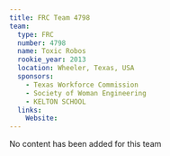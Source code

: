 ```yaml
---
title: FRC Team 4798
team:
  type: FRC
  number: 4798
  name: Toxic Robos
  rookie_year: 2013
  location: Wheeler, Texas, USA
  sponsors:
    - Texas Workforce Commission
    - Society of Woman Engineering
    - KELTON SCHOOL
  links:
    Website: 
---
```

No content has been added for this team